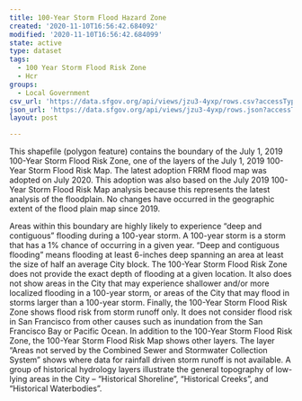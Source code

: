 ```yaml
---
title: 100-Year Storm Flood Hazard Zone
created: '2020-11-10T16:56:42.684092'
modified: '2020-11-10T16:56:42.684099'
state: active
type: dataset
tags:
  - 100 Year Storm Flood Risk Zone
  - Hcr
groups:
  - Local Government
csv_url: 'https://data.sfgov.org/api/views/jzu3-4yxp/rows.csv?accessType=DOWNLOAD'
json_url: 'https://data.sfgov.org/api/views/jzu3-4yxp/rows.json?accessType=DOWNLOAD'
layout: post

---
```

This shapefile (polygon feature) contains the boundary of the July 1, 2019 100-Year Storm Flood Risk Zone, one of the layers of the July 1, 2019 100-Year Storm Flood Risk Map. The latest adoption FRRM flood map was adopted on July 2020. This adoption was also based on the July 2019 100-Year Storm Flood Risk Map analysis because this represents the latest analysis of the floodplain. No changes have occurred in the geographic extent of the flood plain map since 2019.

Areas within this boundary are highly likely to experience “deep and contiguous” flooding during a 100-year storm. A 100-year storm is a storm that has a 1% chance of occurring in a given year. “Deep and contiguous flooding” means flooding at least 6-inches deep spanning an area at least the size of half an average City block. The 100-Year Storm Flood Risk Zone does not provide the exact depth of flooding at a given location. It also does not show areas in the City that may experience shallower and/or more localized flooding in a 100-year storm, or areas of the City that may flood in storms larger than a 100-year storm. Finally, the 100-Year Storm Flood Risk Zone shows flood risk from storm runoff only. It does not consider flood risk in San Francisco from other causes such as inundation from the San Francisco Bay or Pacific Ocean. In addition to the 100-Year Storm Flood Risk Zone, the 100-Year Storm Flood Risk Map shows other layers. The layer “Areas not served by the Combined Sewer and Stormwater Collection System” shows where data for rainfall driven storm runoff is not available. A group of historical hydrology layers illustrate the general topography of low-lying areas in the City – “Historical Shoreline”, “Historical Creeks”, and “Historical Waterbodies”.
